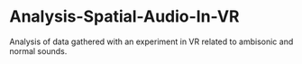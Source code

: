 # Analysis-Spatial-Audio-In-VR
Analysis of data gathered with an experiment in VR related to ambisonic and normal sounds.
